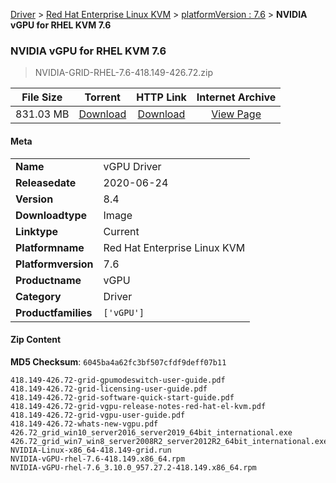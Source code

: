
[Driver](/README.md)  >  [Red Hat Enterprise Linux KVM](/index/Driver/Red_Hat_Enterprise_Linux_KVM.md)  >  [platformVersion : 7.6](/index/Driver/Red_Hat_Enterprise_Linux_KVM/7.6.md)  >  **NVIDIA vGPU for RHEL KVM 7.6**


###    NVIDIA vGPU for RHEL KVM 7.6

> NVIDIA-GRID-RHEL-7.6-418.149-426.72.zip   


| **File Size** | **Torrent**  | **HTTP Link** | **Internet Archive** |
|:-------------:|:------------:|:-------------:|:--------------------:|
| 831.03 MB |  [Download](https://archive.org/download/nvgpu_NVIDIA-GRID-RHEL-7.6-418.149-426.72.zip/nvgpu_NVIDIA-GRID-RHEL-7.6-418.149-426.72.zip_archive.torrent)       | [Download](https://archive.org/compress/nvgpu_NVIDIA-GRID-RHEL-7.6-418.149-426.72.zip) | [View Page](https://archive.org/details/nvgpu_NVIDIA-GRID-RHEL-7.6-418.149-426.72.zip)       |

#### Meta

<table>
<tr><td><strong>Name</strong></td><td>vGPU Driver</td></tr>
<tr><td><strong>Releasedate</strong></td><td>2020-06-24</td></tr>
<tr><td><strong>Version</strong></td><td>8.4</td></tr>
<tr><td><strong>Downloadtype</strong></td><td>Image</td></tr>
<tr><td><strong>Linktype</strong></td><td>Current</td></tr>
<tr><td><strong>Platformname</strong></td><td>Red Hat Enterprise Linux KVM</td></tr>
<tr><td><strong>Platformversion</strong></td><td>7.6</td></tr>
<tr><td><strong>Productname</strong></td><td>vGPU</td></tr>
<tr><td><strong>Category</strong></td><td>Driver</td></tr>
<tr><td><strong>Productfamilies</strong></td><td><code>['vGPU']</code></td></tr>
</table>

#### Zip Content

**MD5 Checksum**: `6045ba4a62fc3bf507cfdf9deff07b11`

```text
418.149-426.72-grid-gpumodeswitch-user-guide.pdf
418.149-426.72-grid-licensing-user-guide.pdf
418.149-426.72-grid-software-quick-start-guide.pdf
418.149-426.72-grid-vgpu-release-notes-red-hat-el-kvm.pdf
418.149-426.72-grid-vgpu-user-guide.pdf
418.149-426.72-whats-new-vgpu.pdf
426.72_grid_win10_server2016_server2019_64bit_international.exe
426.72_grid_win7_win8_server2008R2_server2012R2_64bit_international.exe
NVIDIA-Linux-x86_64-418.149-grid.run
NVIDIA-vGPU-rhel-7.6-418.149.x86_64.rpm
NVIDIA-vGPU-rhel-7.6_3.10.0_957.27.2-418.149.x86_64.rpm
```